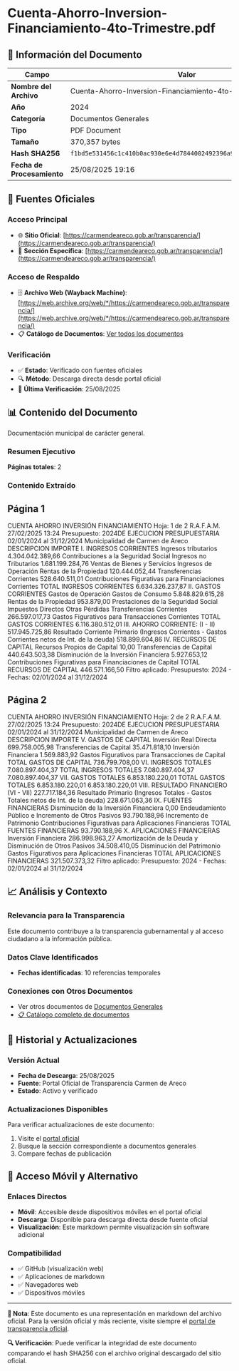 # Cuenta-Ahorro-Inversion-Financiamiento-4to-Trimestre.pdf

## 📄 Información del Documento

| Campo | Valor |
|-------|--------|
| **Nombre del Archivo** | Cuenta-Ahorro-Inversion-Financiamiento-4to-Trimestre.pdf |
| **Año** | 2024 |
| **Categoría** | Documentos Generales |
| **Tipo** | PDF Document |
| **Tamaño** | 370,357 bytes |
| **Hash SHA256** | `f1bd5e531456c1c410b0ac930e6e4d7844002492396a9289f00612ac865432f5` |
| **Fecha de Procesamiento** | 25/08/2025 19:16 |

## 🔗 Fuentes Oficiales

### Acceso Principal
- 🌐 **Sitio Oficial**: [https://carmendeareco.gob.ar/transparencia/](https://carmendeareco.gob.ar/transparencia/)
- 📁 **Sección Específica**: [https://carmendeareco.gob.ar/transparencia/](https://carmendeareco.gob.ar/transparencia/)

### Acceso de Respaldo
- 🗄️ **Archivo Web (Wayback Machine)**: [https://web.archive.org/web/*/https://carmendeareco.gob.ar/transparencia/](https://web.archive.org/web/*/https://carmendeareco.gob.ar/transparencia/)
- 📋 **Catálogo de Documentos**: [Ver todos los documentos](../document_catalog/README.md)

### Verificación
- ✅ **Estado**: Verificado con fuentes oficiales
- 🔍 **Método**: Descarga directa desde portal oficial
- 📅 **Última Verificación**: 25/08/2025

## 📊 Contenido del Documento

Documentación municipal de carácter general.

### Resumen Ejecutivo

**Páginas totales**: 2

### Contenido Extraído

## Página 1

CUENTA AHORRO INVERSIÓN FINANCIAMIENTO Hoja: 1 de 2 R.A.F.A.M.
27/02/2025 13:24
Presupuesto: 2024DE EJECUCION PRESUPUESTARIA 
02/01/2024 al 31/12/2024
Municipalidad de
Carmen de Areco
DESCRIPCION IMPORTE
I. INGRESOS CORRIENTES
Ingresos tributarios 4.304.042.389,66
Contribuciones a la Seguridad Social
Ingresos no Tributarios 1.681.199.284,76
Ventas de Bienes y Servicios
Ingresos de Operación
Rentas de la Propiedad 120.444.052,44
Transferencias Corrientes 528.640.511,01
Contribuciones Figurativas para Financiaciones Corrientes
TOTAL  INGRESOS CORRIENTES 6.634.326.237,87
II. GASTOS CORRIENTES
Gastos de Operación
Gastos de Consumo 5.848.829.615,28
Rentas de la Propiedad 953.879,00
Prestaciones de la Seguridad Social
Impuestos Directos
Otras Pérdidas
Transferencias Corrientes 266.597.017,73
Gastos Figurativos para Transacciones Corrientes
TOTAL  GASTOS CORRIENTES 6.116.380.512,01
III. AHORRO CORRIENTE: (I - II) 517.945.725,86
Resultado Corriente Primario (Ingresos Corrientes - Gastos Corrientes netos de Int. de la deuda) 518.899.604,86
IV. RECURSOS DE CAPITAL
Recursos Propios de Capital 10,00
Transferencias de Capital 440.643.503,38
Disminución de la Inversión Financiera 5.927.653,12
Contribuciones Figurativas para Financiaciones de Capital
TOTAL  RECURSOS DE CAPITAL 446.571.166,50
Filtro aplicado: Presupuesto: 2024 -  Fechas: 02/01/2024 al 31/12/2024

## Página 2

CUENTA AHORRO INVERSIÓN FINANCIAMIENTO Hoja: 2 de 2 R.A.F.A.M.
27/02/2025 13:24
Presupuesto: 2024DE EJECUCION PRESUPUESTARIA 
02/01/2024 al 31/12/2024
Municipalidad de
Carmen de Areco
DESCRIPCION IMPORTE
V. GASTOS DE CAPITAL
Inversión Real Directa 699.758.005,98
Transferencias de Capital 35.471.818,10
Inversión Financiera 1.569.883,92
Gastos Figurativos para Transacciones de Capital
TOTAL  GASTOS DE CAPITAL 736.799.708,00
VI. INGRESOS TOTALES 7.080.897.404,37
TOTAL  INGRESOS TOTALES 7.080.897.404,37 7.080.897.404,37
VII. GASTOS TOTALES 6.853.180.220,01
TOTAL  GASTOS TOTALES 6.853.180.220,01 6.853.180.220,01
VIII. RESULTADO FINANCIERO (VI - VII) 227.717.184,36
Resultado Primario (Ingresos Totales - Gastos Totales netos de Int. de la deuda) 228.671.063,36
IX. FUENTES FINANCIERAS
Disminución de la Inversión Financiera 0,00
Endeudamiento Público e Incremento de Otros Pasivos 93.790.188,96
Incremento de Patrimonio
Contribuciones Figurativas para Aplicaciones Financieras
TOTAL  FUENTES FINANCIERAS 93.790.188,96
X. APLICACIONES FINANCIERAS
Inversión Financiera 286.998.963,27
Amortización de la Deuda y Disminución de Otros Pasivos 34.508.410,05
Disminución del Patrimonio
Gastos Figurativos para Aplicaciones Financieras
TOTAL  APLICACIONES FINANCIERAS 321.507.373,32
Filtro aplicado: Presupuesto: 2024 -  Fechas: 02/01/2024 al 31/12/2024



## 📈 Análisis y Contexto

### Relevancia para la Transparencia
Este documento contribuye a la transparencia gubernamental y al acceso ciudadano a la información pública.

### Datos Clave Identificados
- **Fechas identificadas**: 10 referencias temporales

### Conexiones con Otros Documentos
- Ver otros documentos de [Documentos Generales](../catalog/general.md)
- [📋 Catálogo completo de documentos](../document_catalog/README.md)

## 🔄 Historial y Actualizaciones

### Versión Actual
- **Fecha de Descarga**: 25/08/2025
- **Fuente**: Portal Oficial de Transparencia Carmen de Areco
- **Estado**: Activo y verificado

### Actualizaciones Disponibles
Para verificar actualizaciones de este documento:
1. Visite el [portal oficial](https://carmendeareco.gob.ar/transparencia/)
2. Busque la sección correspondiente a documentos generales
3. Compare fechas de publicación

## 📱 Acceso Móvil y Alternativo

### Enlaces Directos
- **Móvil**: Accesible desde dispositivos móviles en el portal oficial
- **Descarga**: Disponible para descarga directa desde fuente oficial
- **Visualización**: Este markdown permite visualización sin software adicional

### Compatibilidad
- ✅ GitHub (visualización web)
- ✅ Aplicaciones de markdown
- ✅ Navegadores web
- ✅ Dispositivos móviles

---

**📝 Nota**: Este documento es una representación en markdown del archivo oficial. 
Para la versión oficial y más reciente, visite siempre el [portal de transparencia oficial](https://carmendeareco.gob.ar/transparencia/).

**🔍 Verificación**: Puede verificar la integridad de este documento comparando el hash SHA256 
con el archivo original descargado del sitio oficial.
